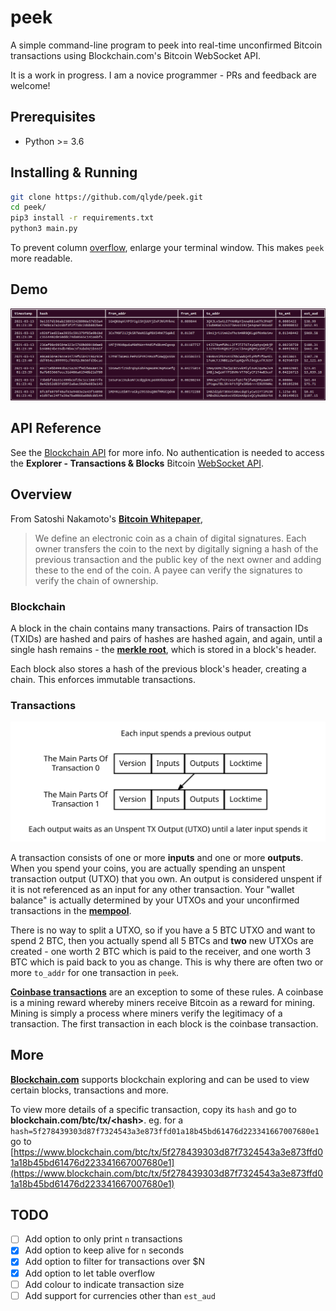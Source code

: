 # peek

A simple command-line program to peek into real-time unconfirmed Bitcoin transactions using Blockchain.com's Bitcoin WebSocket API.

It is a work in progress. I am a novice programmer - PRs and feedback are welcome!

## Prerequisites

* Python >= 3.6

## Installing & Running

```bash
git clone https://github.com/qlyde/peek.git
cd peek/
pip3 install -r requirements.txt
python3 main.py
```

To prevent column [overflow](https://rich.readthedocs.io/en/stable/console.html#overflow), enlarge your terminal window. This makes `peek` more readable.

## Demo

![demo](images/demo.png)

## API Reference

See the [Blockchain API](https://www.blockchain.com/api) for more info. No authentication is needed to access the **Explorer - Transactions & Blocks** Bitcoin [WebSocket API](https://www.blockchain.com/api/api_websocket).

## Overview

From Satoshi Nakamoto's [**Bitcoin Whitepaper**](https://www.bitcoin.com/bitcoin.pdf),
> We define an electronic coin as a chain of digital signatures. Each owner transfers the coin to the next by digitally signing a hash of the previous transaction and the public key of the next owner and adding these to the end of the coin. A payee can verify the signatures to verify the chain of ownership.

### Blockchain

A block in the chain contains many transactions. Pairs of transaction IDs (TXIDs) are hashed and pairs of hashes are hashed again, and again, until a single hash remains - the [**merkle root**](https://learnmeabitcoin.com/technical/merkle-root), which is stored in a block's header.

Each block also stores a hash of the previous block's header, creating a chain. This enforces immutable transactions.

### Transactions

![transaction](images/transaction.svg)

A transaction consists of one or more **inputs** and one or more **outputs**. When you spend your coins, you are actually spending an unspent transaction output (UTXO) that you own. An output is considered unspent if it is not referenced as an input for any other transaction. Your "wallet balance" is actually determined by your UTXOs and your unconfirmed transactions in the [**mempool**](https://learnmeabitcoin.com/technical/memory-pool).

There is no way to split a UTXO, so if you have a 5 BTC UTXO and want to spend 2 BTC, then you actually spend all 5 BTCs and **two** new UTXOs are created - one worth 2 BTC which is paid to the receiver, and one worth 3 BTC which is paid back to you as change. This is why there are often two or more `to_addr` for one transaction in `peek`.

[**Coinbase transactions**](https://learnmeabitcoin.com/technical/coinbase-transaction) are an exception to some of these rules. A coinbase is a mining reward whereby miners receive Bitcoin as a reward for mining. Mining is simply a process where miners verify the legitimacy of a transaction. The first transaction in each block is the coinbase transaction.

## More

[**Blockchain.com**](https://www.blockchain.com/explorer) supports blockchain exploring and can be used to view certain blocks, transactions and more.

To view more details of a specific transaction, copy its `hash` and go to **blockchain.com/btc/tx/\<hash>**. eg. for a `hash=5f278439303d87f7324543a3e873ffd01a18b45bd61476d223341667007680e1` go to [https://www.blockchain.com/btc/tx/5f278439303d87f7324543a3e873ffd01a18b45bd61476d223341667007680e1](https://www.blockchain.com/btc/tx/5f278439303d87f7324543a3e873ffd01a18b45bd61476d223341667007680e1)

## TODO

- [ ] Add option to only print `n` transactions
- [x] Add option to keep alive for `n` seconds
- [x] Add option to filter for transactions over $N
- [x] Add option to let table overflow
- [ ] Add colour to indicate transaction size
- [ ] Add support for currencies other than `est_aud`
